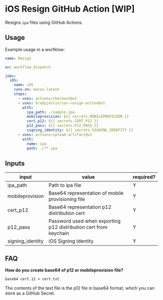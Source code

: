 # iOS Resign GitHub Action [WIP]

Resigns `ipa` files using GitHub Actions.

## Usage

Example usage in a worfklow:

```yaml
name: Resign

on: workflow_dispatch

jobs:
  iOS:
    name: iOS
    runs-on: macos-latest
    steps:
      - uses: actions/checkout@v2
      - uses: bradyjoslin/ios-resign-action@v1
        with:
          ipa_path: ./sample.ipa
          mobileprovision: ${{ secrets.MOBILEPROVISION }}
          cert_p12: ${{ secrets.CERT_P12 }}
          p12_pass: ${{ secrets.P12_PASS }}
          signing_identity: ${{ secrets.SIGNING_IDENTITY }}
      - uses: actions/upload-artifact@v2
        with:
          name: ipa
          path: ./**.ipa
```

## Inputs

| input            | value                                                            | required? |
| ---------------- | ---------------------------------------------------------------- | --------- |
| ipa_path         | Path to ipa file                                                 | Y         |
| mobileprovision  | Base64 representation of mobile provisioning file                | Y         |
| cert_p12         | Base64 representation p12 distribution cert                      | Y         |
| p12_pass         | Password used when exporting p12 distribution cert from keychain | Y         |
| signing_identity | iOS Signing Identity                                             | Y         |

## FAQ

**How do you create base64 of p12 or mobileprovision file?**

`base64 cert.12 > cert.txt`

The contents of the text file is the p12 file in base64 format, which you can store as a GitHub Secret.

